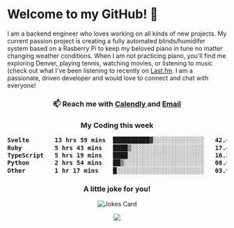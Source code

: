 <h1> Welcome to my GitHub! 👋 </h1>


  I am a backend engineer who loves working on all kinds of new projects. My current passion project is creating a fully automated blinds/humidifer system based on a Rasberry Pi to keep my beloved piano in tune no matter changing weather conditions. When I am not practicing piano, you'll find me exploring Denver, playing tennis, watching movies, or listening to music (check out what I've been listening to recently on [Last.fm](https://www.last.fm/user/mballa000). I am a passionate, driven developer and would love to connect and chat with everyone!

<h3 align = "center"> 📫 Reach me with <a href = "https://calendly.com/msbrandt00/30min"> Calendly </a> and <a href="mailto:msbrandt00@gmail.com">Email</a> 
 </h3>


 
<div align = "center"
[![Anurag's GitHub stats](https://github-readme-stats.vercel.app/api?username=mbrandt00)](https://github.com/anuraghazra/github-readme-stats)
          </div>
<h3 align="center">
  My Coding this week
<!--START_SECTION:waka-->

```txt
Svelte       13 hrs 59 mins  ██████████▓░░░░░░░░░░░░░░   42.66 %
Ruby         5 hrs 43 mins   ████▒░░░░░░░░░░░░░░░░░░░░   17.46 %
TypeScript   5 hrs 19 mins   ████░░░░░░░░░░░░░░░░░░░░░   16.23 %
Python       2 hrs 54 mins   ██▒░░░░░░░░░░░░░░░░░░░░░░   08.88 %
Other        1 hr 17 mins    █░░░░░░░░░░░░░░░░░░░░░░░░   03.93 %
```

<!--END_SECTION:waka-->

### A little joke for you!

![Jokes Card](https://readme-jokes.vercel.app/api?hideBorder)

<a href="https://www.linkedin.com/in/mbrandt00/"><img src="https://img.shields.io/badge/linkedin-%230077B5.svg?&style=for-the-badge&logo=linkedin&logoColor=white" /></a>
